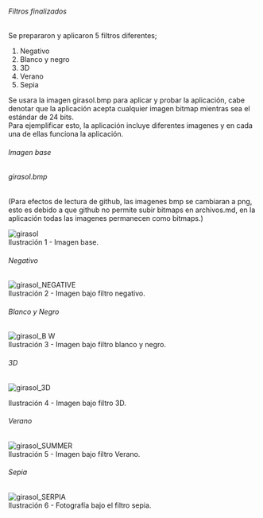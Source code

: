 ######  Filtros finalizados

Se prepararon y aplicaron 5 filtros diferentes;     
1. Negativo     
2. Blanco y negro   
3. 3D   
4. Verano   
5. Sepia    
   
Se usara la imagen girasol.bmp para aplicar y probar la aplicación, cabe denotar que la aplicación acepta cualquier imagen bitmap mientras sea el estándar de 24 bits.    
Para ejemplificar esto, la aplicación incluye diferentes imagenes y en cada una de ellas funciona la aplicación.


###### Imagen base
###### girasol.bmp
(Para efectos de lectura de github, las imagenes bmp se cambiaran a png, esto es debido a que github no permite subir bitmaps en archivos.md, en la aplicación todas las imagenes permanecen como bitmaps.)



![girasol](https://user-images.githubusercontent.com/56287760/181346012-a29b142f-a177-4da7-a81c-5e57bb80e4b6.png)   
Ilustración 1 - Imagen base.  
 
###### Negativo

![girasol_NEGATIVE](https://user-images.githubusercontent.com/56287760/181346263-8b89a9d1-83f9-46ec-84cb-cd9746fe5d9b.png)  
Ilustración 2 - Imagen bajo filtro negativo.  


###### Blanco y Negro


![girasol_B W](https://user-images.githubusercontent.com/56287760/181346342-ea577ee2-b729-4733-8824-ab1dc7ed45aa.png)  
Ilustración 3 - Imagen bajo filtro blanco y negro.  

###### 3D
![girasol_3D](https://user-images.githubusercontent.com/56287760/181349268-2798d623-38f1-498b-9533-f08448ab6dea.png)

Ilustración 4 - Imagen bajo filtro 3D.  


###### Verano
![girasol_SUMMER](https://user-images.githubusercontent.com/56287760/181346555-643eacb2-2e8a-45d3-98e1-9d8dd698958c.png)  
Ilustración 5 - Imagen bajo filtro Verano.  


###### Sepia

![girasol_SERPIA](https://user-images.githubusercontent.com/56287760/181346695-fcf0ec9e-c43e-4d75-b14c-48f3a14b177b.png)  
Ilustración 6 - Fotografía bajo el filtro sepia.  

